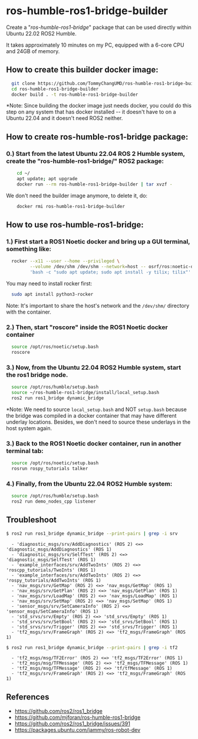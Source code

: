 # ros-humble-ros1-bridge-builder
Create a "*ros-humble-ros1-bridge*" package that can be used directly within Ubuntu 22.02 ROS2 Humble.

It takes approximately 10 minutes on my PC, equipped with a 6-core CPU and 24GB of memory.

## How to create this builder docker image:

``` bash
  git clone https://github.com/TommyChangUMD/ros-humble-ros1-bridge-builder.git
  cd ros-humble-ros1-bridge-builder
  docker build . -t ros-humble-ros1-bridge-builder
```

*Note: Since building the docker image just needs docker, you could do this step on any system that has docker installed -- it doesn't have to on a Ubuntu 22.04 and it doesn't need ROS2 neither.

## How to create ros-humble-ros1-bridge package:
###  0.) Start from the latest Ubuntu 22.04 ROS 2 Humble system, create the "ros-humble-ros1-bridge/" ROS2 package:

``` bash
    cd ~/
    apt update; apt upgrade
    docker run --rm ros-humble-ros1-bridge-builder | tar xvzf -
```

We don't need the builder image anymore, to delete it, do:

``` bash
    docker rmi ros-humble-ros1-bridge-builder
```

## How to use ros-humble-ros1-bridge:
###  1.) First start a ROS1 Noetic docker and bring up a GUI terminal, something like:

``` bash
  rocker --x11 --user --home --privileged \
         --volume /dev/shm /dev/shm --network=host -- osrf/ros:noetic-desktop \
         'bash -c "sudo apt update; sudo apt install -y tilix; tilix"'
```
You may need to install rocker first:
``` bash
  sudo apt install python3-rocker
```
Note: It's important to share the host's network and the `/dev/shm/` directory with the container.

###  2.) Then, start "roscore" inside the ROS1 Noetic docker container

``` bash
  source /opt/ros/noetic/setup.bash
  roscore
```

###  3.) Now, from the Ubuntu 22.04 ROS2 Humble system, start the ros1 bridge node.

``` bash
  source /opt/ros/humble/setup.bash
  source ~/ros-humble-ros1-bridge/install/local_setup.bash
  ros2 run ros1_bridge dynamic_bridge
```
*Note: We need to source `local_setup.bash` and NOT `setup.bash` because the bridge was compiled in a docker container that may have different underlay locations.  Besides, we don't need to source these underlays in the host system again.

###  3.) Back to the ROS1 Noetic docker container, run in another terminal tab:

``` bash
  source /opt/ros/noetic/setup.bash
  rosrun rospy_tutorials talker
```

###  4.) Finally, from the Ubuntu 22.04 ROS2 Humble system:

``` bash
  source /opt/ros/humble/setup.bash
  ros2 run demo_nodes_cpp listener
```


## Troubleshoot

``` bash
$ ros2 run ros1_bridge dynamic_bridge --print-pairs | grep -i srv
```
```
  - 'diagnostic_msgs/srv/AddDiagnostics' (ROS 2) <=> 'diagnostic_msgs/AddDiagnostics' (ROS 1)
  - 'diagnostic_msgs/srv/SelfTest' (ROS 2) <=> 'diagnostic_msgs/SelfTest' (ROS 1)
  - 'example_interfaces/srv/AddTwoInts' (ROS 2) <=> 'roscpp_tutorials/TwoInts' (ROS 1)
  - 'example_interfaces/srv/AddTwoInts' (ROS 2) <=> 'rospy_tutorials/AddTwoInts' (ROS 1)
  - 'nav_msgs/srv/GetMap' (ROS 2) <=> 'nav_msgs/GetMap' (ROS 1)
  - 'nav_msgs/srv/GetPlan' (ROS 2) <=> 'nav_msgs/GetPlan' (ROS 1)
  - 'nav_msgs/srv/LoadMap' (ROS 2) <=> 'nav_msgs/LoadMap' (ROS 1)
  - 'nav_msgs/srv/SetMap' (ROS 2) <=> 'nav_msgs/SetMap' (ROS 1)
  - 'sensor_msgs/srv/SetCameraInfo' (ROS 2) <=> 'sensor_msgs/SetCameraInfo' (ROS 1)
  - 'std_srvs/srv/Empty' (ROS 2) <=> 'std_srvs/Empty' (ROS 1)
  - 'std_srvs/srv/SetBool' (ROS 2) <=> 'std_srvs/SetBool' (ROS 1)
  - 'std_srvs/srv/Trigger' (ROS 2) <=> 'std_srvs/Trigger' (ROS 1)
  - 'tf2_msgs/srv/FrameGraph' (ROS 2) <=> 'tf2_msgs/FrameGraph' (ROS 1)
```

``` bash
$ ros2 run ros1_bridge dynamic_bridge --print-pairs | grep -i tf2
```
```
  - 'tf2_msgs/msg/TF2Error' (ROS 2) <=> 'tf2_msgs/TF2Error' (ROS 1)
  - 'tf2_msgs/msg/TFMessage' (ROS 2) <=> 'tf2_msgs/TFMessage' (ROS 1)
  - 'tf2_msgs/msg/TFMessage' (ROS 2) <=> 'tf/tfMessage' (ROS 1)
  - 'tf2_msgs/srv/FrameGraph' (ROS 2) <=> 'tf2_msgs/FrameGraph' (ROS 1)
```



## References
- https://github.com/ros2/ros1_bridge
- https://github.com/mjforan/ros-humble-ros1-bridge
- https://github.com/ros2/ros1_bridge/issues/391
- https://packages.ubuntu.com/jammy/ros-robot-dev
